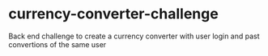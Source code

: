 # currency-converter-challenge
Back end challenge to create a currency converter with user login and past convertions of the same user
